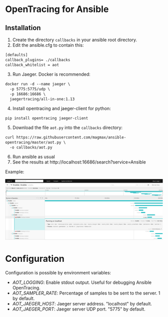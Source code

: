 # OpenTracing for Ansible

## Installation

1. Create the directory `callbacks` in your ansible root directory.
2. Edit the ansible.cfg to contain this:
```
[defaults]
callback_plugins= ./callbacks
callback_whitelist = aot
```
3. Run Jaeger. Docker is recommended:
```
docker run -d --name jaeger \
  -p 5775:5775/udp \
  -p 16686:16686 \
  jaegertracing/all-in-one:1.13
```
4. Install opentracing and jaeger-client for python:
```
pip install opentracing jaeger-client
```
5. Download the file `aot.py` into the `callbacks` directory:
```
curl https://raw.githubusercontent.com/magmax/ansible-opentracing/master/aot.py \
  -o callbacks/aot.py
```
6. Run ansible as usual
7. See the results at http://localhost:16686/search?service=Ansible


Example:

![Example of Jaeger traces running ansible](ansible-jaeger.png)

# Configuration

Configuration is possible by environment variables:

- *AOT_LOGGING*: Enable stdout output. Useful for debugging Ansible OpenTracing. 
- *AOT_SAMPLER_RATE*: Percentage of samples to be sent to the server. 1 by
  default.
- *AOT_JAEGER_HOST*: Jaeger server address. "localhost" by default.
- *AOT_JAEGER_PORT*: Jaeger server UDP port. "5775" by default.
